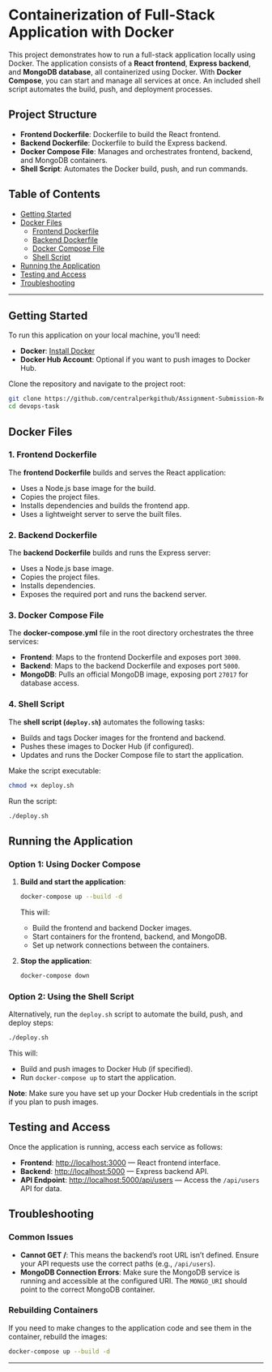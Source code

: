 
# **Containerization of Full-Stack Application with Docker**

This project demonstrates how to run a full-stack application locally using Docker. The application consists of a **React frontend**, **Express backend**, and **MongoDB database**, all containerized using Docker. With **Docker Compose**, you can start and manage all services at once. An included shell script automates the build, push, and deployment processes.

## **Project Structure**

- **Frontend Dockerfile**: Dockerfile to build the React frontend.
- **Backend Dockerfile**: Dockerfile to build the Express backend.
- **Docker Compose File**: Manages and orchestrates frontend, backend, and MongoDB containers.
- **Shell Script**: Automates the Docker build, push, and run commands.

## **Table of Contents**

- [Getting Started](#getting-started)
- [Docker Files](#docker-files)
  - [Frontend Dockerfile](#frontend-dockerfile)
  - [Backend Dockerfile](#backend-dockerfile)
  - [Docker Compose File](#docker-compose-file)
  - [Shell Script](#shell-script)
- [Running the Application](#running-the-application)
- [Testing and Access](#testing-and-access)
- [Troubleshooting](#troubleshooting)

---

## **Getting Started**

To run this application on your local machine, you’ll need:

- **Docker**: [Install Docker](https://docs.docker.com/get-docker/)
- **Docker Hub Account**: Optional if you want to push images to Docker Hub.

Clone the repository and navigate to the project root:

```bash
git clone https://github.com/centralperkgithub/Assignment-Submission-Repo-.git
cd devops-task
```

## **Docker Files**

### **1. Frontend Dockerfile**

The **frontend Dockerfile** builds and serves the React application:

- Uses a Node.js base image for the build.
- Copies the project files.
- Installs dependencies and builds the frontend app.
- Uses a lightweight server to serve the built files.

### **2. Backend Dockerfile**

The **backend Dockerfile** builds and runs the Express server:

- Uses a Node.js base image.
- Copies the project files.
- Installs dependencies.
- Exposes the required port and runs the backend server.

### **3. Docker Compose File**

The **docker-compose.yml** file in the root directory orchestrates the three services:

- **Frontend**: Maps to the frontend Dockerfile and exposes port `3000`.
- **Backend**: Maps to the backend Dockerfile and exposes port `5000`.
- **MongoDB**: Pulls an official MongoDB image, exposing port `27017` for database access.

### **4. Shell Script**

The **shell script (`deploy.sh`)** automates the following tasks:

- Builds and tags Docker images for the frontend and backend.
- Pushes these images to Docker Hub (if configured).
- Updates and runs the Docker Compose file to start the application.

Make the script executable:

```bash
chmod +x deploy.sh
```

Run the script:

```bash
./deploy.sh
```

## **Running the Application**

### **Option 1: Using Docker Compose**

1. **Build and start the application**:

   ```bash
   docker-compose up --build -d
   ```

   This will:
   - Build the frontend and backend Docker images.
   - Start containers for the frontend, backend, and MongoDB.
   - Set up network connections between the containers.

2. **Stop the application**:

   ```bash
   docker-compose down
   ```

### **Option 2: Using the Shell Script**

Alternatively, run the `deploy.sh` script to automate the build, push, and deploy steps:

```bash
./deploy.sh
```

This will:
- Build and push images to Docker Hub (if specified).
- Run `docker-compose up` to start the application.

**Note**: Make sure you have set up your Docker Hub credentials in the script if you plan to push images.

## **Testing and Access**

Once the application is running, access each service as follows:

- **Frontend**: [http://localhost:3000](http://localhost:3000) — React frontend interface.
- **Backend**: [http://localhost:5000](http://localhost:5000) — Express backend API.
- **API Endpoint**: [http://localhost:5000/api/users](http://localhost:5000/api/users) — Access the `/api/users` API for data.

## **Troubleshooting**

### **Common Issues**

- **Cannot GET /**: This means the backend’s root URL isn’t defined. Ensure your API requests use the correct paths (e.g., `/api/users`).
- **MongoDB Connection Errors**: Make sure the MongoDB service is running and accessible at the configured URI. The `MONGO_URI` should point to the correct MongoDB container.

### **Rebuilding Containers**

If you need to make changes to the application code and see them in the container, rebuild the images:

```bash
docker-compose up --build -d
```

---


